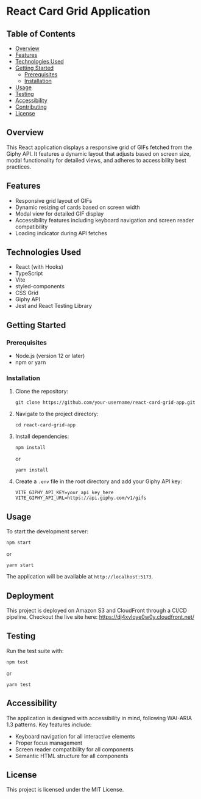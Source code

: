 # React Card Grid Application

## Table of Contents

- [Overview](#overview)
- [Features](#features)
- [Technologies Used](#technologies-used)
- [Getting Started](#getting-started)
  - [Prerequisites](#prerequisites)
  - [Installation](#installation)
- [Usage](#usage)
- [Testing](#testing)
- [Accessibility](#accessibility)
- [Contributing](#contributing)
- [License](#license)

## Overview

This React application displays a responsive grid of GIFs fetched from the Giphy API. It features a dynamic layout that adjusts based on screen size, modal functionality for detailed views, and adheres to accessibility best practices.

## Features

- Responsive grid layout of GIFs
- Dynamic resizing of cards based on screen width
- Modal view for detailed GIF display
- Accessibility features including keyboard navigation and screen reader compatibility
- Loading indicator during API fetches

## Technologies Used

- React (with Hooks)
- TypeScript
- Vite
- styled-components
- CSS Grid
- Giphy API
- Jest and React Testing Library

## Getting Started

### Prerequisites

- Node.js (version 12 or later)
- npm or yarn

### Installation

1. Clone the repository:

   ```
   git clone https://github.com/your-username/react-card-grid-app.git
   ```

2. Navigate to the project directory:

   ```
   cd react-card-grid-app
   ```

3. Install dependencies:

   ```
   npm install
   ```

   or

   ```
   yarn install
   ```

4. Create a `.env` file in the root directory and add your Giphy API key:
   ```
   VITE_GIPHY_API_KEY=your_api_key_here
   VITE_GIPHY_API_URL=https://api.giphy.com/v1/gifs
   ```

## Usage

To start the development server:

```
npm start
```

or

```
yarn start
```

The application will be available at `http://localhost:5173`.

## Deployment

This project is deployed on Amazon S3 and CloudFront through a CI/CD pipeline.
Checkout the live site here: https://dj4xvloye0w0y.cloudfront.net/

## Testing

Run the test suite with:

```
npm test
```

or

```
yarn test
```

## Accessibility

The application is designed with accessibility in mind, following WAI-ARIA 1.3 patterns. Key features include:

- Keyboard navigation for all interactive elements
- Proper focus management
- Screen reader compatibility for all components
- Semantic HTML structure for all components

## License

This project is licensed under the MIT License.
